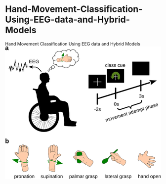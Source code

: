 # Hand-Movement-Classification-Using-EEG-data-and-Hybrid-Models
Hand Movement Classification Using EEG data and Hybrid Models
![Hand Movement Image](https://github.com/alirzx/Hand-Movement-Classification-Using-EEG-data-and-Hybrid-Models/raw/main/HandMovement.png)
